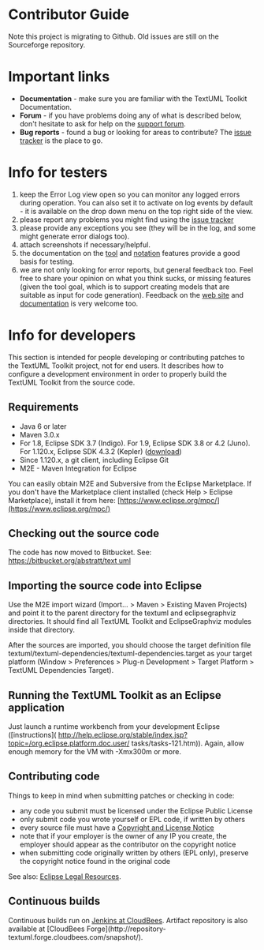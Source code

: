 # Contributor Guide

Note this project is migrating to Github. Old issues are still on the Sourceforge repository.

# Important links

  * **Documentation** - make sure you are familiar with the TextUML Toolkit Documentation. 
  * **Forum** - if you have problems doing any of what is described below, don't hesitate to ask for help on the [support forum](http://abstratt.com/forum/). 
  * **Bug reports** - found a bug or looking for areas to contribute? The [issue tracker](https://github.com/abstratt/textuml/issues) is the place to go. 

#  Info for testers

  1. keep the Error Log view open so you can monitor any logged errors during operation. You can also set it to activate on log events by default - it is available on the drop down menu on the top right side of the view. 
  2. please report any problems you might find using the [issue tracker](https://github.com/abstratt/textuml/issues)
  3. please provide any exceptions you see (they will be in the log, and some might generate error dialogs too). 
  4. attach screenshots if necessary/helpful. 
  5. the documentation on the [ tool](http://sourceforge.net/apps/mediawiki/textuml/index.php?title=TextUML_Toolkit_Features) and [ notation](http://sourceforge.net/apps/mediawiki/textuml/index.php?title=TextUML_Guide) features provide a good basis for testing. 
  6. we are not only looking for error reports, but general feedback too. Feel free to share your opinion on what you think sucks, or missing features (given the tool goal, which is to support creating models that are suitable as input for code generation). Feedback on the [web site](http://abstratt.com/) and [documentation](http://abstratt.com/docs) is very welcome too. 

#  Info for developers

This section is intended for people developing or contributing patches to the
TextUML Toolkit project, not for end users. It describes how to configure a
development environment in order to properly build the TextUML Toolkit from
the source code.

##  Requirements

  * Java 6 or later 
  * Maven 3.0.x 
  * For 1.8, Eclipse SDK 3.7 (Indigo). For 1.9, Eclipse SDK 3.8 or 4.2 (Juno). For 1.120.x, Eclipse SDK 4.3.2 (Kepler) ([download](http://www.eclipse.org/downloads/)) 
  * Since 1.120.x, a git client, including Eclipse Git 
  * M2E - Maven Integration for Eclipse 

You can easily obtain M2E and Subversive from the Eclipse Marketplace. If you
don't have the Marketplace client installed (check Help &gt; Eclipse
Marketplace), install it from here:
[https://www.eclipse.org/mpc/](https://www.eclipse.org/mpc/)

##  Checking out the source code

The code has now moved to Bitbucket. See: [https://bitbucket.org/abstratt/text
uml](https://bitbucket.org/abstratt/textuml)

##  Importing the source code into Eclipse

Use the M2E import wizard (Import... &gt; Maven &gt; Existing Maven Projects) and
point it to the parent directory for the textuml and eclipsegraphviz
directories. It should find all TextUML Toolkit and EclipseGraphviz modules
inside that directory.

After the sources are imported, you should choose the target definition file
textuml/textuml-dependencies/textuml-dependencies.target as your target
platform (Window &gt; Preferences &gt; Plug-n Development &gt; Target Platform &gt;
TextUML Dependencies Target).

##  Running the TextUML Toolkit as an Eclipse application

Just launch a runtime workbench from your development Eclipse ([instructions](
http://help.eclipse.org/stable/index.jsp?topic=/org.eclipse.platform.doc.user/
tasks/tasks-121.htm)). Again, allow enough memory for the VM with -Xmx300m or
more.

##  Contributing code

Things to keep in mind when submitting patches or checking in code:

  * any code you submit must be licensed under the Eclipse Public License 
  * only submit code you wrote yourself or EPL code, if written by others 
  * every source file must have a [Copyright and License Notice](http://www.eclipse.org/legal/copyrightandlicensenotice.php)
  * note that if your employer is the owner of any IP you create, the employer should appear as the contributor on the copyright notice 
  * when submitting code originally written by others (EPL only), preserve the copyright notice found in the original code 

See also: [Eclipse Legal Resources](http://www.eclipse.org/legal/).

##  Continuous builds

Continuous builds run on [Jenkins at
CloudBees](http://textuml.ci.cloudbees.com/). Artifact repository is also
available at [CloudBees Forge](http://repository-
textuml.forge.cloudbees.com/snapshot/).
